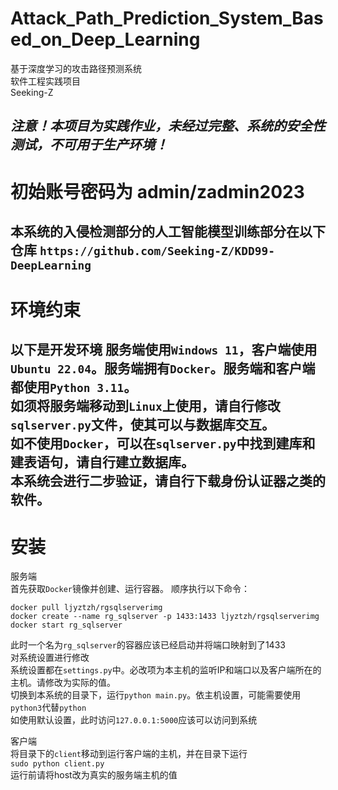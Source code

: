 # Attack_Path_Prediction_System_Based_on_Deep_Learning
基于深度学习的攻击路径预测系统  
软件工程实践项目  
Seeking-Z

***注意！本项目为实践作业，未经过完整、系统的安全性测试，不可用于生产环境！***
--  
# 初始账号密码为    admin/zadmin2023 #
本系统的入侵检测部分的人工智能模型训练部分在以下仓库
`https://github.com/Seeking-Z/KDD99-DeepLearning`  
-----------------
# 环境约束 #  
以下是开发环境
服务端使用`Windows 11`，客户端使用`Ubuntu 22.04`。服务端拥有`Docker`。服务端和客户端都使用`Python 3.11`。  
如须将服务端移动到`Linux`上使用，请自行修改`sqlserver.py`文件，使其可以与数据库交互。  
如不使用`Docker`，可以在`sqlserver.py`中找到建库和建表语句，请自行建立数据库。  
本系统会进行二步验证，请自行下载身份认证器之类的软件。
---------------------
# 安装 #  
服务端  
首先获取`Docker`镜像并创建、运行容器。 顺序执行以下命令：  
```
docker pull ljyztzh/rgsqlserverimg
docker create --name rg_sqlserver -p 1433:1433 ljyztzh/rgsqlserverimg
docker start rg_sqlserver
```
此时一个名为`rg_sqlserver`的容器应该已经启动并将端口映射到了1433  
对系统设置进行修改  
系统设置都在`settings.py`中。必改项为本主机的监听IP和端口以及客户端所在的主机。请修改为实际的值。  
切换到本系统的目录下，运行`python main.py`。依主机设置，可能需要使用`python3`代替`python`  
如使用默认设置，此时访问`127.0.0.1:5000`应该可以访问到系统
  
客户端  
将目录下的`client`移动到运行客户端的主机，并在目录下运行  
`sudo python client.py`  
运行前请将host改为真实的服务端主机的值


